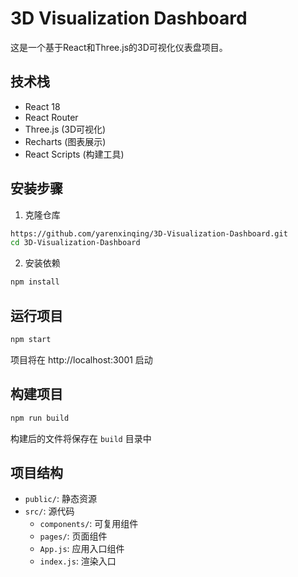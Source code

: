 # 3D Visualization Dashboard

这是一个基于React和Three.js的3D可视化仪表盘项目。

## 技术栈
- React 18
- React Router
- Three.js (3D可视化)
- Recharts (图表展示)
- React Scripts (构建工具)

## 安装步骤
1. 克隆仓库
```bash
https://github.com/yarenxinqing/3D-Visualization-Dashboard.git
cd 3D-Visualization-Dashboard
```

2. 安装依赖
```bash
npm install
```

## 运行项目
```bash
npm start
```
项目将在 http://localhost:3001 启动

## 构建项目
```bash
npm run build
```
构建后的文件将保存在 `build` 目录中

## 项目结构
- `public/`: 静态资源
- `src/`: 源代码
  - `components/`: 可复用组件
  - `pages/`: 页面组件
  - `App.js`: 应用入口组件
  - `index.js`: 渲染入口